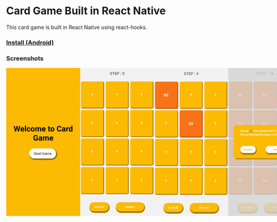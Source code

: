# Card Game Built in React Native

This card game is built in React Native using react-hooks.

### <a href="https://i.diawi.com/KLbprX">Install (Android)</a>

### Screenshots
<div style="display: flex;">
<img src="https://github.com/mdmush/rn-cardgame/blob/master/screenshots/1.jpg" width="200">
<img src="https://github.com/mdmush/rn-cardgame/blob/master/screenshots/2.jpg" width="200">
<img src="https://github.com/mdmush/rn-cardgame/blob/master/screenshots/3.jpg" width="200">
<img src="https://github.com/mdmush/rn-cardgame/blob/master/screenshots/4.jpg" width="200">
<div>
